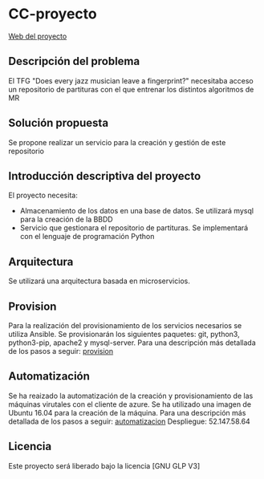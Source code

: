 # CC-proyecto

[Web del proyecto](https://lchousal.github.io/CC-proyecto/index)

## Descripción del problema

  El TFG "Does every jazz musician leave a fingerprint?" necesitaba acceso un repositorio de partituras con el que entrenar los distintos algoritmos de MR

## Solución propuesta

  Se propone realizar un servicio para la creación y gestión de este repositorio

## Introducción descriptiva del proyecto

  El proyecto necesita:

  - Almacenamiento de los datos en una base de datos. Se utilizará mysql para la creación de la BBDD
  - Servicio que gestionara el repositorio de partituras. Se implementará con el lenguaje de programación Python

## Arquitectura

  Se utilizará una arquitectura basada en microservicios.

## Provision

  Para la realización del provisionamiento de los servicios necesarios se utiliza Ansible.
  Se provisionarán los siguientes paquetes: git, python3, python3-pip, apache2 y mysql-server.
  Para una descripción más detallada de los pasos a seguir: [provision](https://github.com/lchousal/CC-proyecto/blob/gh-pages/provision.md)

## Automatización

  Se ha reaizado la automatización de la creación y provisionamiento de las máquinas virutales con el cliente de azure.
  Se ha utilizado una imagen de Ubuntu 16.04 para la creación de la máquina.
  Para una descripción más detallada de los pasos a seguir: [automatizacion](https://github.com/lchousal/CC-proyecto/blob/gh-pages/provision.md)
  Despliegue: 52.147.58.64

## Licencia

  Este proyecto será liberado bajo la licencia [GNU GLP V3]
